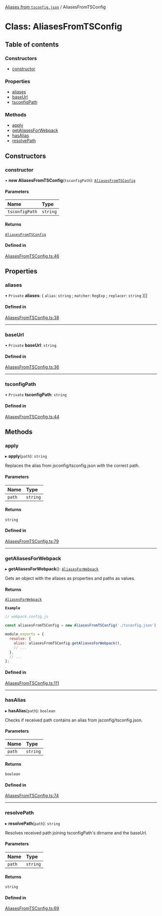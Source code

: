 [Aliases from `tsconfig.json`](../README.md) / AliasesFromTSConfig

# Class: AliasesFromTSConfig

## Table of contents

### Constructors

- [constructor](AliasesFromTSConfig.md#constructor)

### Properties

- [aliases](AliasesFromTSConfig.md#aliases)
- [baseUrl](AliasesFromTSConfig.md#baseurl)
- [tsconfigPath](AliasesFromTSConfig.md#tsconfigpath)

### Methods

- [apply](AliasesFromTSConfig.md#apply)
- [getAliasesForWebpack](AliasesFromTSConfig.md#getaliasesforwebpack)
- [hasAlias](AliasesFromTSConfig.md#hasalias)
- [resolvePath](AliasesFromTSConfig.md#resolvepath)

## Constructors

### constructor

• **new AliasesFromTSConfig**(`tsconfigPath`): [`AliasesFromTSConfig`](AliasesFromTSConfig.md)

#### Parameters

| Name | Type |
| :------ | :------ |
| `tsconfigPath` | `string` |

#### Returns

[`AliasesFromTSConfig`](AliasesFromTSConfig.md)

#### Defined in

[AliasesFromTSConfig.ts:46](https://github.com/VitorLuizC/aliases-from-tsconfig/blob/c251d3a8f4b1e41f79b9d3560373f44e211576ef/src/AliasesFromTSConfig.ts#L46)

## Properties

### aliases

• `Private` **aliases**: \{ `alias`: `string` ; `matcher`: `RegExp` ; `replacer`: `string`  }[]

#### Defined in

[AliasesFromTSConfig.ts:38](https://github.com/VitorLuizC/aliases-from-tsconfig/blob/c251d3a8f4b1e41f79b9d3560373f44e211576ef/src/AliasesFromTSConfig.ts#L38)

___

### baseUrl

• `Private` **baseUrl**: `string`

#### Defined in

[AliasesFromTSConfig.ts:36](https://github.com/VitorLuizC/aliases-from-tsconfig/blob/c251d3a8f4b1e41f79b9d3560373f44e211576ef/src/AliasesFromTSConfig.ts#L36)

___

### tsconfigPath

• `Private` **tsconfigPath**: `string`

#### Defined in

[AliasesFromTSConfig.ts:44](https://github.com/VitorLuizC/aliases-from-tsconfig/blob/c251d3a8f4b1e41f79b9d3560373f44e211576ef/src/AliasesFromTSConfig.ts#L44)

## Methods

### apply

▸ **apply**(`path`): `string`

Replaces the alias from jsconfig/tsconfig.json with the correct path.

#### Parameters

| Name | Type |
| :------ | :------ |
| `path` | `string` |

#### Returns

`string`

#### Defined in

[AliasesFromTSConfig.ts:79](https://github.com/VitorLuizC/aliases-from-tsconfig/blob/c251d3a8f4b1e41f79b9d3560373f44e211576ef/src/AliasesFromTSConfig.ts#L79)

___

### getAliasesForWebpack

▸ **getAliasesForWebpack**(): [`AliasesForWebpack`](../README.md#aliasesforwebpack)

Gets an object with the aliases as properties and paths as values.

#### Returns

[`AliasesForWebpack`](../README.md#aliasesforwebpack)

**`Example`**

```js
// webpack.config.js

const aliasesFromTSConfig = new AliasesFromTSConfig('./tsconfig.json');

module.exports = {
  resolve: {
    alias: aliasesFromTSConfig.getAliasesForWebpack(),
    // ...
  },
  // ...
};
```

#### Defined in

[AliasesFromTSConfig.ts:111](https://github.com/VitorLuizC/aliases-from-tsconfig/blob/c251d3a8f4b1e41f79b9d3560373f44e211576ef/src/AliasesFromTSConfig.ts#L111)

___

### hasAlias

▸ **hasAlias**(`path`): `boolean`

Checks if received path contains an alias from jsconfig/tsconfig.json.

#### Parameters

| Name | Type |
| :------ | :------ |
| `path` | `string` |

#### Returns

`boolean`

#### Defined in

[AliasesFromTSConfig.ts:74](https://github.com/VitorLuizC/aliases-from-tsconfig/blob/c251d3a8f4b1e41f79b9d3560373f44e211576ef/src/AliasesFromTSConfig.ts#L74)

___

### resolvePath

▸ **resolvePath**(`path`): `string`

Resolves received path joining tsconfigPath's dirname and the baseUrl.

#### Parameters

| Name | Type |
| :------ | :------ |
| `path` | `string` |

#### Returns

`string`

#### Defined in

[AliasesFromTSConfig.ts:69](https://github.com/VitorLuizC/aliases-from-tsconfig/blob/c251d3a8f4b1e41f79b9d3560373f44e211576ef/src/AliasesFromTSConfig.ts#L69)
